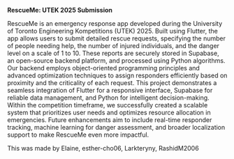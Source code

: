 **RescueMe: UTEK 2025 Submission**

RescueMe is an emergency response app developed during the University of Toronto Engineering Kompetitions (UTEK) 2025. Built using Flutter, the app allows users to submit detailed rescue requests, specifying the number of people needing help, the number of injured individuals, and the danger level on a scale of 1 to 10. These reports are securely stored in Supabase, an open-source backend platform, and processed using Python algorithms. Our backend employs object-oriented programming principles and advanced optimization techniques to assign responders efficiently based on proximity and the criticality of each request.
This project demonstrates a seamless integration of Flutter for a responsive interface, Supabase for reliable data management, and Python for intelligent decision-making. Within the competition timeframe, we successfully created a scalable system that prioritizes user needs and optimizes resource allocation in emergencies. Future enhancements aim to include real-time responder tracking, machine learning for danger assessment, and broader localization support to make RescueMe even more impactful.

This was made by Elaine, esther-cho06, Larkteryny, RashidM2006
